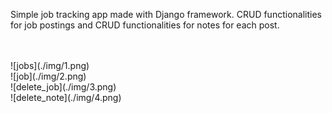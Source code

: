 Simple job tracking app made with Django framework. CRUD functionalities for job postings and CRUD functionalities for notes for each post.


<br/>
<br/>
![jobs](./img/1.png)
<br/>
![job](./img/2.png)
<br/>
![delete_job](./img/3.png)
<br/>
![delete_note](./img/4.png)





